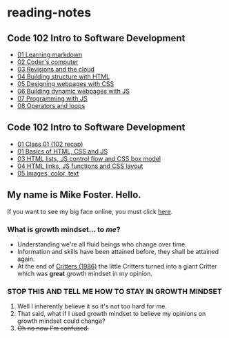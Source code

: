 # reading-notes

## Code 102 Intro to Software Development

- [01 Learning markdown](./Code102-reading-notes/01-learning-markdown.md)
- [02 Coder's computer](./Code102-reading-notes/02-coders-computer)
- [03 Revisions and the cloud](./Code102-reading-notes/03-revisions-and-the-cloud)
- [04 Building structure with HTML](./Code102-reading-notes/04-structure-with-html)
- [05 Designing webpages with CSS](./Code102-reading-notes/05-design-with-css)
- [06 Building dynamic webpages with JS](./Code102-reading-notes/06-dynamic-pages-with-javascript)
- [07 Programming with JS](./Code102-reading-notes/07-programming-with-javascript)
- [08 Operators and loops](./Code102-reading-notes/08-operators-and-loops)

## Code 102 Intro to Software Development

- [01 Class 01 (102 recap)](./Code201-reading-notes/01-class-01)
- [01 Basics of HTML, CSS and JS](./Code201-reading-notes/02-basics-of-HTML-css-js.md)
- [03 HTML lists, JS control flow and CSS box model](./Code201-reading-notes/03-html-lists-js-control-flow-css-box-model.md)
- [04 HTML links, JS functions and CSS layout](./Code201-reading-notes/04-html-links-js-functions-css-layout.md)
- [05 Images, color, text](./Code201-reading-notes/05-images-color-text.md)

## My name is Mike Foster. Hello.

If you want to see my big face online, you must click [here](./about).

### What is growth mindset... to _me_?

- Understanding we're all fluid beings who change over time.
- Information and skills have been attained before, they shall be attained again.
- At the end of [Critters (1986)](https://www.imdb.com/title/tt0090887/) the little Critters turned into a giant Critter which was **great** growth mindset in my opinion.

### STOP THIS AND TELL ME HOW TO STAY IN GROWTH MINDSET

1. Well I inherently believe it so it's not too hard for me.
2. That said, what if I used growth mindset to believe my opinions on growth mindset could change?
3. ~~Oh no now I'm confused.~~
